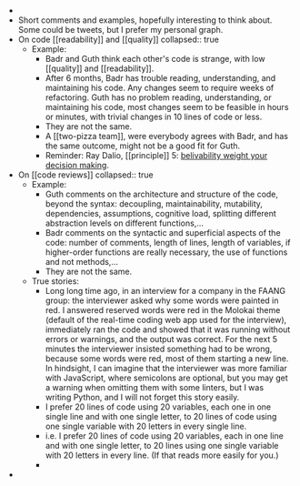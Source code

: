 -
- Short comments and examples, hopefully interesting to think about. Some could be tweets, but I prefer my personal graph.
- On code [[readability]] and [[quality]]
  collapsed:: true
	- Example:
	  * Badr and Guth think each other's code is strange, with low [[quality]] and [[readability]].
	  * After 6 months, Badr has trouble reading, understanding, and maintaining his code. Any changes seem to require weeks of refactoring. Guth has no problem reading, understanding, or maintaining his code, most changes seem to be feasible in hours or minutes, with trivial changes in 10 lines of code or less.
	  * They are not the same.
	  * A [[two-pizza team]], were everybody agrees with Badr, and has the same outcome, might not be a good fit for Guth.
	  * Reminder: Ray Dalio, [[principle]] 5: [belivability weight your decision making](https://www.principles.com/principles/633d5d13-8610-425f-ad62-cd62347d9165/).
- On [[code reviews]]
  collapsed:: true
	- Example:
	  * Guth comments on the architecture and structure of the code, beyond the syntax: decoupling, maintainability, mutability, dependencies, assumptions, cognitive load, splitting different abstraction levels on different functions,...
	  * Badr comments on the syntactic and superficial aspects of the code: number of comments, length of lines, length of variables, if higher-order functions are really necessary, the use of functions and not methods,...
	  * They are not the same.
	- True stories:
	  * Long long time ago, in an interview for a company in the FAANG group: the interviewer asked why some words were painted in red. I answered reserved words were red in the Molokai theme (default of the real-time coding web app used for the interview), immediately ran the code and showed that it was running without errors or warnings, and the output was correct. For the next 5 minutes the interviewer insisted something had to be wrong, because some words were red, most of them starting a new line. In hindsight, I can imagine that the interviewer was more familiar with JavaScript, where semicolons are optional, but you may get a warning when omitting them with some linters, but I was writing Python, and I will not forget this story easily.
	  * I prefer 20 lines of code using 20 variables, each one in one single line and with one single letter, to 20 lines of code using one single variable with 20 letters in every single line.
	  * i.e. I prefer 20 lines of code using 20 variables, each in one line and with one single letter, to 20 lines using one single variable with 20 letters in every line. (If that reads more easily for you.)
	  *
-